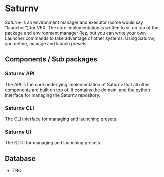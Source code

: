 # Saturnv
_Saturnv_ is an environment manager and executor (some would say "launcher") for VFX. The core implementation is written
to sit on top of the package and environment manager [Rez](www.github.com/nerdVegas/rez), but you can write your own Launcher
commands to take advantage of other systems. Using Saturnv, you define, manage and launch presets.

## Components / Sub packages
### Saturnv API
The API is the core underlying implementation of Saturnv that all other components are built on top of. It contains the 
domain, and the python interface for managing the Saturnv repository.

### Saturnv CLI
The CLI interface for managing and launching presets.

### Saturnv UI
The Qt UI for managing and launching presets.

## Database
  * TBC